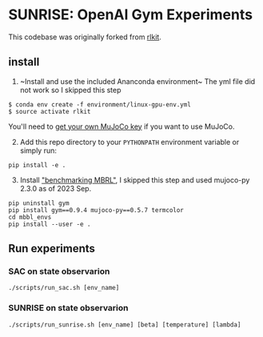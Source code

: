 # SUNRISE: OpenAI Gym Experiments

This codebase was originally forked from [rlkit](https://github.com/vitchyr/rlkit).  

## install

1. ~Install and use the included Ananconda environment~ The yml file did not work so I skipped this step
```
$ conda env create -f environment/linux-gpu-env.yml
$ source activate rlkit
```
You'll need to [get your own MuJoCo key](https://www.roboti.us/license.html) if you want to use MuJoCo.

2. Add this repo directory to your `PYTHONPATH` environment variable or simply
run:
```
pip install -e .
```

3. Install ["benchmarking MBRL"](https://arxiv.org/abs/1907.02057), I skipped this step and used mujoco-py 2.3.0 as of 2023 Sep.
```
pip uninstall gym
pip install gym==0.9.4 mujoco-py==0.5.7 termcolor
cd mbbl_envs
pip install --user -e .
```

## Run experiments

### SAC on state observarion
```
./scripts/run_sac.sh [env_name]
```

### SUNRISE on state observarion
```
./scripts/run_sunrise.sh [env_name] [beta] [temperature] [lambda]
```
